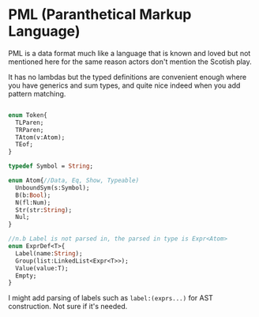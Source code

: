 # PML  (Paranthetical Markup Language)

PML is a data format much like a language that is known and loved but not mentioned here for the same reason actors don't mention the Scotish play.

It has no lambdas but the typed definitions are convenient enough where you have generics and sum types, and quite nice indeed when you add pattern matching.

```haxe

enum Token{
  TLParen;
  TRParen;
  TAtom(v:Atom);
  TEof;
}

typedef Symbol = String;

enum Atom{//Data, Eq, Show, Typeable)
  UnboundSym(s:Symbol);
  B(b:Bool);
  N(fl:Num);
  Str(str:String);
  Nul;
} 

//n.b Label is not parsed in, the parsed in type is Expr<Atom>
enum ExprDef<T>{
  Label(name:String);
  Group(list:LinkedList<Expr<T>>);
  Value(value:T);
  Empty;
}

```

I might add parsing of labels such as `label:(exprs...)` for AST construction. Not sure if it's needed.

